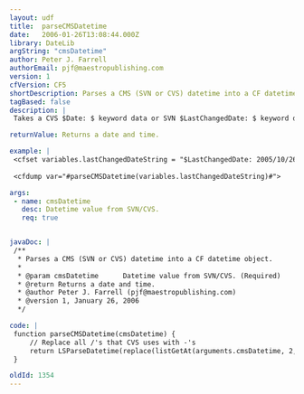 ```yaml
---
layout: udf
title:  parseCMSDatetime
date:   2006-01-26T13:08:44.000Z
library: DateLib
argString: "cmsDatetime"
author: Peter J. Farrell
authorEmail: pjf@maestropublishing.com
version: 1
cfVersion: CF5
shortDescription: Parses a CMS (SVN or CVS) datetime into a CF datetime object.
tagBased: false
description: |
 Takes a CVS $Date: $ keyword data or SVN $LastChangedDate: $ keyword data and returns a CF datetime object.

returnValue: Returns a date and time.

example: |
 <cfset variables.lastChangedDateString = "$LastChangedDate: 2005/10/26 14:02:01 -0500 (Wed, 26 Oct 2005) $" />
 
 <cfdump var="#parseCMSDatetime(variables.lastChangedDateString)#">

args:
 - name: cmsDatetime
   desc: Datetime value from SVN/CVS.
   req: true


javaDoc: |
 /**
  * Parses a CMS (SVN or CVS) datetime into a CF datetime object.
  * 
  * @param cmsDatetime      Datetime value from SVN/CVS. (Required)
  * @return Returns a date and time. 
  * @author Peter J. Farrell (pjf@maestropublishing.com) 
  * @version 1, January 26, 2006 
  */

code: |
 function parseCMSDatetime(cmsDatetime) {
     // Replace all /'s that CVS uses with -'s
     return LSParseDatetime(replace(listGetAt(arguments.cmsDatetime, 2, " "), "/", "-", "ALL") & " " & listGetAt(arguments.cmsDatetime, 3, " "));
 }

oldId: 1354
---
```


